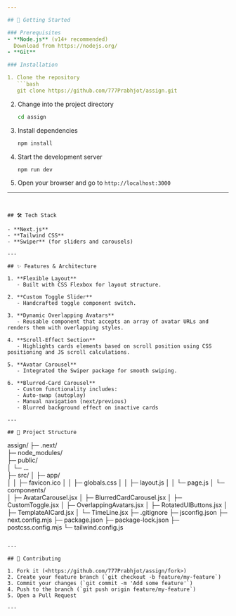 ```yaml
---

## 🚀 Getting Started

### Prerequisites
- **Node.js** (v14+ recommended)  
  Download from https://nodejs.org/  
- **Git**

### Installation

1. Clone the repository  
   ```bash
   git clone https://github.com/777Prabhjot/assign.git
   ```
2. Change into the project directory  
   ```bash
   cd assign
   ```
3. Install dependencies  
   ```bash
   npm install
   ```
4. Start the development server  
   ```bash
   npm run dev
   ```
5. Open your browser and go to `http://localhost:3000`

---
```


## 🛠️ Tech Stack

- **Next.js**  
- **Tailwind CSS**  
- **Swiper** (for sliders and carousels)

---

## ✨ Features & Architecture

1. **Flexible Layout**  
   - Built with CSS Flexbox for layout structure.

2. **Custom Toggle Slider**  
   - Handcrafted toggle component switch.

3. **Dynamic Overlapping Avatars**  
   - Reusable component that accepts an array of avatar URLs and renders them with overlapping styles.

4. **Scroll-Effect Section**  
   - Highlights cards elements based on scroll position using CSS positioning and JS scroll calculations.

5. **Avatar Carousel**  
   - Integrated the Swiper package for smooth swiping.

6. **Blurred-Card Carousel**  
   - Custom functionality includes:
   - Auto-swap (autoplay)  
   - Manual navigation (next/previous)  
   - Blurred background effect on inactive cards

---

## 📂 Project Structure

```
assign/
├─ .next/                      
├─ node_modules/               
├─ public/                    
│  └─ …                         
├─ src/
│  ├─ app/                    
│  │  ├─ favicon.ico
│  │  ├─ globals.css
│  │  ├─ layout.js
│  │  └─ page.js
│  └─ components/             
│     ├─ AvatarCarousel.jsx
│     ├─ BlurredCardCarousel.jsx
│     ├─ CustomToggle.jsx
│     ├─ OverlappingAvatars.jsx
│     ├─ RotatedUIButtons.jsx
│     ├─ TemplateAICard.jsx
│     └─ TimeLine.jsx
├─ .gitignore
├─ jsconfig.json
├─ next.config.mjs
├─ package.json
├─ package-lock.json
├─ postcss.config.mjs
└─ tailwind.config.js
```

---

## 🤝 Contributing

1. Fork it (<https://github.com/777Prabhjot/assign/fork>)  
2. Create your feature branch (`git checkout -b feature/my-feature`)  
3. Commit your changes (`git commit -m 'Add some feature'`)  
4. Push to the branch (`git push origin feature/my-feature`)  
5. Open a Pull Request

---
